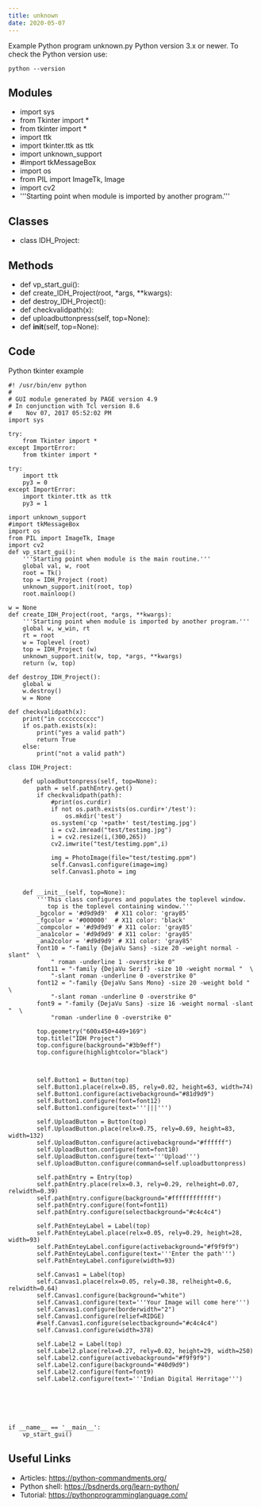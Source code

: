 ```yaml
---
title: unknown
date: 2020-05-07
---
```

Example Python program unknown.py
Python version 3.x or newer.
To check the Python version use:

    python --version

## Modules

* import sys
* from Tkinter import *
* from tkinter import *
* import ttk
* import tkinter.ttk as ttk
* import unknown_support
* #import tkMessageBox
* import os
* from PIL import ImageTk, Image
* import cv2
* '''Starting point when module is imported by another program.'''

## Classes

* class IDH_Project:

## Methods

* def vp_start_gui():
* def create_IDH_Project(root, *args, **kwargs):
* def destroy_IDH_Project():
* def checkvalidpath(x):
* def uploadbuttonpress(self, top=None):
* def __init__(self, top=None):

## Code

Python tkinter example

    #! /usr/bin/env python
    #
    # GUI module generated by PAGE version 4.9
    # In conjunction with Tcl version 8.6
    #    Nov 07, 2017 05:52:02 PM
    import sys
    
    try:
        from Tkinter import *
    except ImportError:
        from tkinter import *
    
    try:
        import ttk
        py3 = 0
    except ImportError:
        import tkinter.ttk as ttk
        py3 = 1
    
    import unknown_support
    #import tkMessageBox
    import os
    from PIL import ImageTk, Image
    import cv2
    def vp_start_gui():
        '''Starting point when module is the main routine.'''
        global val, w, root
        root = Tk()
        top = IDH_Project (root)
        unknown_support.init(root, top)
        root.mainloop()
    
    w = None
    def create_IDH_Project(root, *args, **kwargs):
        '''Starting point when module is imported by another program.'''
        global w, w_win, rt
        rt = root
        w = Toplevel (root)
        top = IDH_Project (w)
        unknown_support.init(w, top, *args, **kwargs)
        return (w, top)
    
    def destroy_IDH_Project():
        global w
        w.destroy()
        w = None
    
    def checkvalidpath(x):
        print("in ccccccccccc")
        if os.path.exists(x):
            print("yes a valid path")
            return True
        else:
            print("not a valid path")
    
    class IDH_Project:
        
        def uploadbuttonpress(self, top=None):
            path = self.pathEntry.get()
            if checkvalidpath(path):
                #print(os.curdir)
                if not os.path.exists(os.curdir+'/test'):
                    os.mkdir('test')
                os.system('cp '+path+' test/testimg.jpg')
                i = cv2.imread("test/testimg.jpg")
                i = cv2.resize(i,(300,265))
                cv2.imwrite("test/testimg.ppm",i)
    
                img = PhotoImage(file="test/testimg.ppm")
                self.Canvas1.configure(image=img)
                self.Canvas1.photo = img
    
    
        def __init__(self, top=None):
            '''This class configures and populates the toplevel window.
               top is the toplevel containing window.'''
            _bgcolor = '#d9d9d9'  # X11 color: 'gray85'
            _fgcolor = '#000000'  # X11 color: 'black'
            _compcolor = '#d9d9d9' # X11 color: 'gray85'
            _ana1color = '#d9d9d9' # X11 color: 'gray85' 
            _ana2color = '#d9d9d9' # X11 color: 'gray85' 
            font10 = "-family {DejaVu Sans} -size 20 -weight normal -slant"  \
                " roman -underline 1 -overstrike 0"
            font11 = "-family {DejaVu Serif} -size 10 -weight normal "  \
                "-slant roman -underline 0 -overstrike 0"
            font12 = "-family {DejaVu Sans Mono} -size 20 -weight bold "  \
                "-slant roman -underline 0 -overstrike 0"
            font9 = "-family {DejaVu Sans} -size 16 -weight normal -slant "  \
                "roman -underline 0 -overstrike 0"
    
            top.geometry("600x450+449+169")
            top.title("IDH Project")
            top.configure(background="#3b9eff")
            top.configure(highlightcolor="black")
    
    
    
            self.Button1 = Button(top)
            self.Button1.place(relx=0.85, rely=0.02, height=63, width=74)
            self.Button1.configure(activebackground="#81d9d9")
            self.Button1.configure(font=font12)
            self.Button1.configure(text='''|||''')
    
            self.UploadButton = Button(top)
            self.UploadButton.place(relx=0.75, rely=0.69, height=83, width=132)
            self.UploadButton.configure(activebackground="#ffffff")
            self.UploadButton.configure(font=font10)
            self.UploadButton.configure(text='''Upload''')
            self.UploadButton.configure(command=self.uploadbuttonpress)
    
            self.pathEntry = Entry(top)
            self.pathEntry.place(relx=0.3, rely=0.29, relheight=0.07, relwidth=0.39)
            self.pathEntry.configure(background="#ffffffffffff")
            self.pathEntry.configure(font=font11)
            self.pathEntry.configure(selectbackground="#c4c4c4")
    
            self.PathEnteyLabel = Label(top)
            self.PathEnteyLabel.place(relx=0.05, rely=0.29, height=28, width=93)
            self.PathEnteyLabel.configure(activebackground="#f9f9f9")
            self.PathEnteyLabel.configure(text='''Enter the path''')
            self.PathEnteyLabel.configure(width=93)
    
            self.Canvas1 = Label(top)
            self.Canvas1.place(relx=0.05, rely=0.38, relheight=0.6, relwidth=0.64)
            self.Canvas1.configure(background="white")
            self.Canvas1.configure(text='''Your Image will come here''')
            self.Canvas1.configure(borderwidth="2")
            self.Canvas1.configure(relief=RIDGE)
            #self.Canvas1.configure(selectbackground="#c4c4c4")
            self.Canvas1.configure(width=378)
    
            self.Label2 = Label(top)
            self.Label2.place(relx=0.27, rely=0.02, height=29, width=250)
            self.Label2.configure(activebackground="#f9f9f9")
            self.Label2.configure(background="#40d9d9")
            self.Label2.configure(font=font9)
            self.Label2.configure(text='''Indian Digital Herritage''')
    
    
    
    
    
    
    if __name__ == '__main__':
        vp_start_gui()
    
    
    
    

## Useful Links

- Articles: https://python-commandments.org/
- Python shell: https://bsdnerds.org/learn-python/
- Tutorial: https://pythonprogramminglanguage.com/
